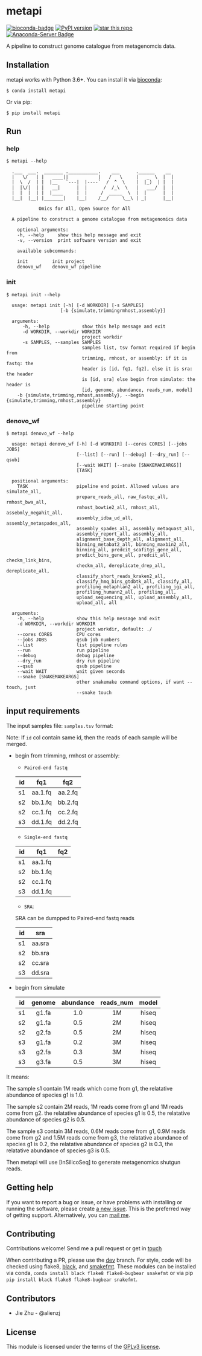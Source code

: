 # metapi

[![bioconda-badge](https://img.shields.io/badge/install%20with-bioconda-brightgreen.svg?style=flat)](http://bioconda.github.io)
[![PyPI version](https://badge.fury.io/py/metapi.svg)](https://badge.fury.io/py/metapi)
[![star this repo](http://githubbadges.com/star.svg?user=ohmeta&repo=metapi&style=flat)](https://github.com/ohmeta/metapi)
[![Anaconda-Server Badge](https://anaconda.org/bioconda/metapi/badges/downloads.svg)](https://anaconda.org/bioconda/metapi)

A pipeline to construct genome catalogue from metagenomcis data.

## Installation

metapi works with Python 3.6+.
You can install it via [bioconda](https://bioconda.github.io/):

```
$ conda install metapi
```

Or via pip:

```
$ pip install metapi
```

## Run

### help

```
$ metapi --help

  .___  ___.  _______ .___________.    ___      .______    __
  |   \/   | |   ____||           |   /   \     |   _  \  |  |
  |  \  /  | |  |__   `---|  |----`  /  ^  \    |  |_)  | |  |
  |  |\/|  | |   __|      |  |      /  /_\  \   |   ___/  |  |
  |  |  |  | |  |____     |  |     /  _____  \  |  |      |  |
  |__|  |__| |_______|    |__|    /__/     \__\ | _|      |__|

            Omics for All, Open Source for All

  A pipeline to construct a genome catalogue from metagenomics data

    optional arguments:
    -h, --help     show this help message and exit
    -v, --version  print software version and exit

    available subcommands:

    init         init project
    denovo_wf    denovo_wf pipeline
```

### init

```
$ metapi init --help

  usage: metapi init [-h] [-d WORKDIR] [-s SAMPLES]
                    [-b {simulate,trimmingrmhost,assembly}]

  arguments:
      -h, --help            show this help message and exit
      -d WORKDIR, --workdir WORKDIR
                            project workdir
      -s SAMPLES, --samples SAMPLES
                            samples list, tsv format required if begin from
                            trimming, rmhost, or assembly: if it is fastq: the
                            header is [id, fq1, fq2], else it is sra: the header
                            is [id, sra] else begin from simulate: the header is
                            [id, genome, abundance, reads_num, model]
    -b {simulate,trimming,rmhost,assembly}, --begin {simulate,trimming,rmhost,assembly}
                            pipeline starting point
```

### denovo_wf

```
$ metapi denovo_wf --help

  usage: metapi denovo_wf [-h] [-d WORKDIR] [--cores CORES] [--jobs JOBS]
                          [--list] [--run] [--debug] [--dry_run] [--qsub]
                          [--wait WAIT] [--snake [SNAKEMAKEARGS]]
                          [TASK]

  positional arguments:
    TASK                  pipeline end point. Allowed values are simulate_all,
                          prepare_reads_all, raw_fastqc_all, rmhost_bwa_all,
                          rmhost_bowtie2_all, rmhost_all, assebmly_megahit_all,
                          assembly_idba_ud_all, assembly_metaspades_all,
                          assembly_spades_all, assembly_metaquast_all,
                          assembly_report_all, assembly_all,
                          alignment_base_depth_all, alignment_all,
                          binning_metabat2_all, binning_maxbin2_all,
                          binning_all, predcit_scafitgs_gene_all,
                          predict_bins_gene_all, predcit_all, checkm_link_bins,
                          checkm_all, dereplicate_drep_all, dereplicate_all,
                          classify_short_reads_kraken2_all,
                          classify_hmq_bins_gtdbtk_all, classify_all,
                          profiling_metaphlan2_all, profiling_jgi_all,
                          profiling_humann2_all, profiling_all,
                          upload_sequencing_all, upload_assembly_all,
                          upload_all, all

  arguments:
    -h, --help            show this help message and exit
    -d WORKDIR, --workdir WORKDIR
                          project workdir, default: ./
    --cores CORES         CPU cores
    --jobs JOBS           qsub job numbers
    --list                list pipeline rules
    --run                 run pipeline
    --debug               debug pipeline
    --dry_run             dry run pipeline
    --qsub                qsub pipeline
    --wait WAIT           wait given seconds
    --snake [SNAKEMAKEARGS]
                          other snakemake command options, if want --touch, just
                          --snake touch
```

## input requirements

The input samples file: `samples.tsv` format:

Note: If `id` col contain same id, then the reads of each sample will be merged.

- begin from trimming, rmhost or assembly:

  - `Paired-end fastq`

  | id  |   fq1   |   fq2   |
  | :-: | :-----: | :-----: |
  | s1  | aa.1.fq | aa.2.fq |
  | s2  | bb.1.fq | bb.2.fq |
  | s2  | cc.1.fq | cc.2.fq |
  | s3  | dd.1.fq | dd.2.fq |

  - `Single-end fastq`

  | id  |   fq1   | fq2 |
  | :-: | :-----: | :-: |
  | s1  | aa.1.fq |     |
  | s2  | bb.1.fq |     |
  | s2  | cc.1.fq |     |
  | s3  | dd.1.fq |     |

  - `SRA`:

  SRA can be dumpped to Paired-end fastq reads

  | id  |  sra   |
  | :-: | :----: |
  | s1  | aa.sra |
  | s2  | bb.sra |
  | s2  | cc.sra |
  | s3  | dd.sra |

- begin from simulate

  | id  | genome | abundance | reads_num | model |
  | :-: | :----: | :-------: | :-------: | :---: |
  | s1  | g1.fa  |    1.0    |    1M     | hiseq |
  | s2  | g1.fa  |    0.5    |    2M     | hiseq |
  | s2  | g2.fa  |    0.5    |    2M     | hiseq |
  | s3  | g1.fa  |    0.2    |    3M     | hiseq |
  | s3  | g2.fa  |    0.3    |    3M     | hiseq |
  | s3  | g3.fa  |    0.5    |    3M     | hiseq |

It means:

The sample s1 contain 1M reads which come from g1, the relatative abundance of
species g1 is 1.0.

The sample s2 contain 2M reads, 1M reads come from g1
and 1M reads come from g2. the relatative abundance of
species g1 is 0.5, the relatative abundance of
species g2 is 0.5.

The sample s3 contain 3M reads, 0.6M reads come from g1, 0.9M reads come from
g2 and 1.5M reads come from g3, the relatative abundance of
species g1 is 0.2, the relatative abundance of
species g2 is 0.3, the relatative abundance of
species g3 is 0.5.

Then metapi will use [InSilicoSeq] to generate metagenomics shutgun reads.

## Getting help

If you want to report a bug or issue, or have problems with installing or
running the software, please create [a new
issue](https://github.com/ohmeta/metapi/issues).
This is the preferred way of getting support. Alternatively, you can [mail me](mailto:alienchuj@gmail.com).

## Contributing

Contributions welcome! Send me a pull request or get in [touch](mailto:alienchuj@gmail.com)

When contributing a PR, please use the [dev](https://github.com/ohmeta/metapi/tree/dev) branch.
For style, code will be checked using flake8,
[black](https://github.com/psf/black), and
[smakefmt](https://github.com/snakemake/snakefmt). These modules can be
installed via conda, `conda install black flake8 flake8-bugbear snakefmt` or via
pip `pip install black flake8 flake8-bugbear snakefmt`.

## Contributors

- Jie Zhu - @alienzj

## License

This module is licensed under the terms of the [GPLv3 license](https://opensource.org/licenses/GPL-3.0).
